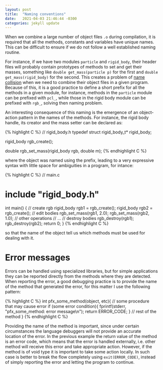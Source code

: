 ```yaml
---
layout: post
title:  "Naming conventions"
date:   2021-04-03 21:46:44 -0300
categories: jekyll update
---
```


When we combine a large number of object files `.o` during compilation, it is required that all the methods, constants and variables have unique names. This can be difficult to ensure if we do not follow a well established naming routine.

For instance, if we have two modules `particle` and `rigid_body`, their header files will probably contain prototypes of methods to set and get their masses, something like `double get_mass(particle p)` for the first and `double get_mass(rigid_body)` for the second. This creates a problem of [name collision](https://en.wikipedia.org/wiki/Name_collision) when we need to combine their object files in a given program. Because of this, it is a good practice to define a short prefix for all the methods in a given module, for instance, methods in the `particle` module can be prefixed with `pcl_`, while those in the rigid body module can be prefixed with `rgb_`, solving then naming problem.

An interesting consequence of this naming is the emergence of an object-action pattern in the names of the methods. For instance, the rigid body handle, its creator and the mass setter can be declared as:

{% highlight C %}
// rigid_body.h
typedef struct rigid_body_t* rigid_body;

rigid_body
rgb_create();

double
rgb_set_mass(rigid_body rgb, double m);
{% endhighlight C %}

where the object was named using the prefix, leading to a very expressive syntax with little space for ambiguities in a program, for intance:

{% highlight C %}
// main.c
# include "rigid_body.h"
int main()
{
    // create rgb
    rigid_body rgb1 = rgb_create();
    rigid_body rgb2 = rgb_create();
    // edit bodies
    rgb_set_mass(rgb1, 2.0);
    rgb_set_mass(rgb2, 1.0);
    // other operations
    // ...
    // destroy bodies
    rgb_destroy(rgb1);
    rgb_destroy(rgb2);
    return 0;
}
{% endhighlight C %}

so that the name of the object tell us which methods must be used for dealing with it.

# Error messages
Errors can be handled using specialized libraries, but for simple applications they can be reported directly from the methods where they are detected. When reporting the error, a good debugging practice is to provide the name of the method that generated the error, for this matter I use the following pattern:

{% highlight C %}
int
pfx_some_method(object, etc){
    // some procedure that may cause error
    if (some error condition){
        fprintf(stderr, "pfx_some_method: error message\n");
        return ERROR_CODE;
    }
    // rest of the method
}
{% endhighlight C %}

Providing the name of the method is important, since under certain circumstances the language debuggers will not provide an accurate location of the error. In the previous example the return value of the method is an error code, which means that the error is handled externally, i.e. other method will receive this error and take appropriate action. However, if the method is of void type it is important to take some action locally. In such case is better to break the flow completely using `exit(ERROR_CODE)`, instead of simply reporting the error and letting the program to continue.